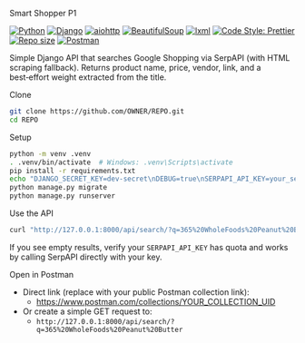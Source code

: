 Smart Shopper P1

[![Python](https://img.shields.io/badge/Python-3.12+-3776AB?logo=python&logoColor=white)](https://www.python.org/)
[![Django](https://img.shields.io/badge/Django-5.x-092E20?logo=django&logoColor=white)](https://www.djangoproject.com/)
[![aiohttp](https://img.shields.io/badge/aiohttp-3.x-2C5BB4)](https://docs.aiohttp.org/)
[![BeautifulSoup](https://img.shields.io/badge/BeautifulSoup-4.x-4E9A06)](https://www.crummy.com/software/BeautifulSoup/)
[![lxml](https://img.shields.io/badge/lxml-6.x-0A0A0A)](https://lxml.de/)
[![Code Style: Prettier](https://img.shields.io/badge/Code%20Style-Prettier-ff69b4?logo=prettier&logoColor=white)](https://prettier.io/)
[![Repo size](https://img.shields.io/github/repo-size/OWNER/REPO)](https://github.com/OWNER/REPO)
[![Postman](https://img.shields.io/badge/Postman-Open%20in%20Postman-orange?logo=postman&logoColor=white)](https://www.postman.com/collections/YOUR_COLLECTION_UID)

Simple Django API that searches Google Shopping via SerpAPI (with HTML scraping fallback). Returns product name, price, vendor, link, and a best‑effort weight extracted from the title.

Clone

```bash
git clone https://github.com/OWNER/REPO.git
cd REPO
```

Setup

```bash
python -m venv .venv
. .venv/bin/activate  # Windows: .venv\Scripts\activate
pip install -r requirements.txt
echo "DJANGO_SECRET_KEY=dev-secret\nDEBUG=true\nSERPAPI_API_KEY=your_serpapi_key_here" > .env
python manage.py migrate
python manage.py runserver
```

Use the API

```bash
curl "http://127.0.0.1:8000/api/search/?q=365%20WholeFoods%20Peanut%20Butter"
```

If you see empty results, verify your `SERPAPI_API_KEY` has quota and works by calling SerpAPI directly with your key.

Open in Postman

- Direct link (replace with your public Postman collection link):
  - https://www.postman.com/collections/YOUR_COLLECTION_UID
- Or create a simple GET request to:
  - `http://127.0.0.1:8000/api/search/?q=365%20WholeFoods%20Peanut%20Butter`


